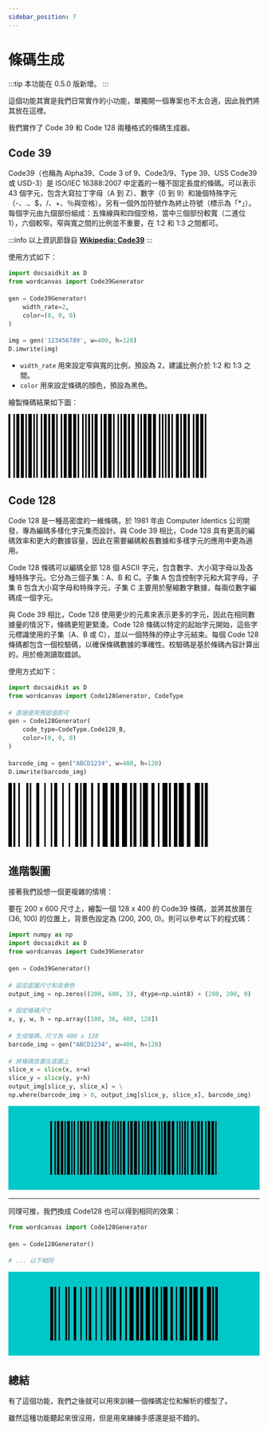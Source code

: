 ```yaml
---
sidebar_position: 7
---
```


# 條碼生成

:::tip
本功能在 0.5.0 版新增。
:::

這個功能其實是我們日常實作的小功能，單獨開一個專案也不太合適，因此我們將其放在這裡。

我們實作了 Code 39 和 Code 128 兩種格式的條碼生成器。

## Code 39

Code39（也稱為 Alpha39、Code 3 of 9、Code3/9、Type 39、USS Code39 或 USD-3）是 ISO/IEC 16388:2007 中定義的一種不固定長度的條碼。可以表示 43 個字元，包含大寫拉丁字母（A 到 Z）、數字（0 到 9）和幾個特殊字元（-、.、$，/、+、％與空格）。另有一個外加符號作為終止符號（標示為「\*」）。每個字元由九個部份組成：五條線與和四個空格，當中三個部份較寬（二進位 1），六個較窄。窄與寬之間的比例並不重要，在 1:2 和 1:3 之間都可。

:::info
以上資訊節錄自 [**Wikipedia: Code39**](https://zh.wikipedia.org/wiki/Code39)
:::

使用方式如下：

```python
import docsaidkit as D
from wordcanvas import Code39Generator

gen = Code39Generator(
    width_rate=2,
    color=(0, 0, 0)
)

img = gen('123456789', w=400, h=128)
D.imwrite(img)
```

- `width_rate` 用來設定窄與寬的比例，預設為 2，建議比例介於 1:2 和 1:3 之間。
- `color` 用來設定條碼的顏色，預設為黑色。

繪製條碼結果如下圖：

![code39 example](./resources/code39_example.jpg)

## Code 128

Code 128 是一種高密度的一維條碼，於 1981 年由 Computer Identics 公司開發，專為編碼多樣化字元集而設計。與 Code 39 相比，Code 128 具有更高的編碼效率和更大的數據容量，因此在需要編碼較長數據和多樣字元的應用中更為適用。

Code 128 條碼可以編碼全部 128 個 ASCII 字元，包含數字、大小寫字母以及各種特殊字元。它分為三個子集：A、B 和 C。子集 A 包含控制字元和大寫字母，子集 B 包含大小寫字母和特殊字元，子集 C 主要用於壓縮數字數據，每兩位數字編碼成一個字元。

與 Code 39 相比，Code 128 使用更少的元素來表示更多的字元，因此在相同數據量的情況下，條碼更短更緊湊。Code 128 條碼以特定的起始字元開始，這些字元標識使用的子集（A、B 或 C），並以一個特殊的停止字元結束。每個 Code 128 條碼都包含一個校驗碼，以確保條碼數據的準確性。校驗碼是基於條碼內容計算出的，用於檢測讀取錯誤。

使用方式如下：

```python
import docsaidkit as D
from wordcanvas import Code128Generator, CodeType

# 直接使用預設值即可
gen = Code128Generator(
    code_type=CodeType.Code128_B,
    color=(0, 0, 0)
)

barcode_img = gen("ABCD1234", w=400, h=128)
D.imwrite(barcode_img)
```

![code128 example](./resources/code128_example.jpg)

## 進階製圖

接著我們設想一個更複雜的情境：

要在 200 x 600 尺寸上，繪製一個 128 x 400 的 Code39 條碼，並將其放置在 (36, 100) 的位置上，背景色設定為 (200, 200, 0)。則可以參考以下的程式碼：

```python
import numpy as np
import docsaidkit as D
from wordcanvas import Code39Generator

gen = Code39Generator()

# 設定底圖尺寸和背景色
output_img = np.zeros((200, 600, 3), dtype=np.uint8) + (200, 200, 0)

# 設定條碼尺寸
x, y, w, h = np.array([100, 36, 400, 128])

# 生成條碼，尺寸為 400 x 128
barcode_img = gen("ABCD1234", w=400, h=128)

# 將條碼放置在底圖上
slice_x = slice(x, x+w)
slice_y = slice(y, y+h)
output_img[slice_y, slice_x] = \
np.where(barcode_img > 0, output_img[slice_y, slice_x], barcode_img)
```

![code39 example 1](./resources/code39_example_1.jpg)

---

同理可推，我們換成 Code128 也可以得到相同的效果：

```python
from wordcanvas import Code128Generator

gen = Code128Generator()

# ... 以下相同

```

![code128 example 1](./resources/code128_example_1.jpg)

## 總結

有了這個功能，我們之後就可以用來訓練一個條碼定位和解析的模型了。

雖然這種功能聽起來很沒用，但是用來練練手感還是挺不錯的。
